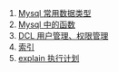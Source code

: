 1. [Mysql 常用数据类型][mysql01]
1. [Mysql 中的函数][mysql02]
1. [DCL 用户管理、权限管理][dcl]
1. [索引][index]
1. [explain 执行计划][explain]









[dcl]: https://fgq233.github.io/md/mysql/dcl
[explain]: https://fgq233.github.io/md/mysql/explain
[index]: https://fgq233.github.io/md/mysql/index
[mysql01]: https://fgq233.github.io/md/mysql/mysql01
[mysql02]: https://fgq233.github.io/md/mysql/mysql02
[mysql04]: https://fgq233.github.io/md/mysql/mysql04
